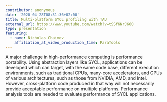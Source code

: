 ```yaml
---
contributor: anonymous
date: '2020-04-28T08:31:36+02:00'
title: Multi-platform SYCL profiling with TAU
external_url: https://www.youtube.com/watch?v=tSSfKNrJ660
type: presentation
featuring:
  - name: Nicholas Chaimov
    affiliation_at_video_production_time: ParaTools
---
```


A major challenge in high-performance computing is performance portability. Using abstraction layers like SYCL,
applications can be developed which can target, with the same code base, different execution environments, such as
traditional CPUs, many-core accelerators, and GPUs of various architectures, such as those from NVIDIA, AMD, and Intel.
However, cross-platform code produced in that way will not necessarily provide acceptable performance on multiple
platforms. Performance analysis tools are needed to evaluate performance of SYCL applications.
